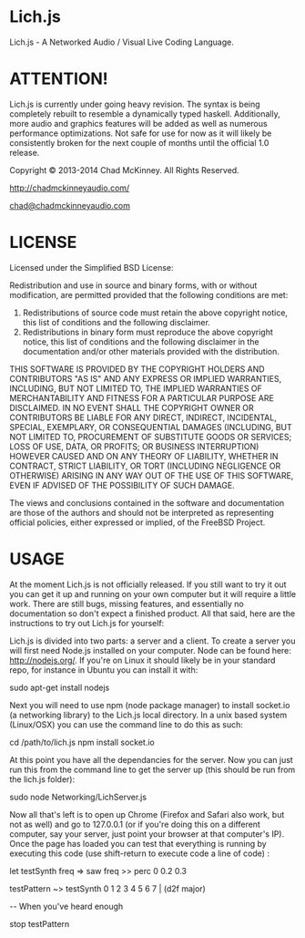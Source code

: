 Lich.js
=======

Lich.js - A Networked Audio / Visual Live Coding Language. 
	
ATTENTION!
==========

Lich.js is currently under going heavy revision. The syntax is being completely rebuilt to resemble a dynamically typed haskell. Additionally, more audio and graphics features will be added as well as numerous performance optimizations. Not safe for use for now as it will likely be consistently broken for the next couple of months until the official 1.0 release.

Copyright © 2013-2014 Chad McKinney. All Rights Reserved.

http://chadmckinneyaudio.com/

chad@chadmckinneyaudio.com


LICENSE
=======

Licensed under the Simplified BSD License:

Redistribution and use in source and binary forms, with or without
modification, are permitted provided that the following conditions are met: 

1. Redistributions of source code must retain the above copyright notice, this
   list of conditions and the following disclaimer. 
2. Redistributions in binary form must reproduce the above copyright notice,
   this list of conditions and the following disclaimer in the documentation
   and/or other materials provided with the distribution. 

THIS SOFTWARE IS PROVIDED BY THE COPYRIGHT HOLDERS AND CONTRIBUTORS "AS IS" AND
ANY EXPRESS OR IMPLIED WARRANTIES, INCLUDING, BUT NOT LIMITED TO, THE IMPLIED
WARRANTIES OF MERCHANTABILITY AND FITNESS FOR A PARTICULAR PURPOSE ARE
DISCLAIMED. IN NO EVENT SHALL THE COPYRIGHT OWNER OR CONTRIBUTORS BE LIABLE FOR
ANY DIRECT, INDIRECT, INCIDENTAL, SPECIAL, EXEMPLARY, OR CONSEQUENTIAL DAMAGES
(INCLUDING, BUT NOT LIMITED TO, PROCUREMENT OF SUBSTITUTE GOODS OR SERVICES;
LOSS OF USE, DATA, OR PROFITS; OR BUSINESS INTERRUPTION) HOWEVER CAUSED AND
ON ANY THEORY OF LIABILITY, WHETHER IN CONTRACT, STRICT LIABILITY, OR TORT
(INCLUDING NEGLIGENCE OR OTHERWISE) ARISING IN ANY WAY OUT OF THE USE OF THIS
SOFTWARE, EVEN IF ADVISED OF THE POSSIBILITY OF SUCH DAMAGE.

The views and conclusions contained in the software and documentation are those
of the authors and should not be interpreted as representing official policies, 
either expressed or implied, of the FreeBSD Project.


USAGE
=====

At the moment Lich.js is not officially released. If you still want to try it out you can get it up and running on your own computer but it will require a little work. There are still bugs, missing features, and essentially no documentation so don't expect a finished product. All that said, here are the instructions to try out Lich.js for yourself:

Lich.js is divided into two parts: a server and a client. To create a server you will first need Node.js installed on your computer. Node can be found here: http://nodejs.org/. If you're on Linux it should likely be in your standard repo, for instance in Ubuntu you can install it with: 

sudo apt-get install nodejs

Next you will need to use npm (node package manager) to install socket.io (a networking library) to the Lich.js local directory. In a unix based system (Linux/OSX) you can use the command line to do this as such:

cd /path/to/lich.js
npm install socket.io

At this point you have all the dependancies for the server. Now you can just run this from the command line to get the server up (this should be run from the lich.js folder):

sudo node Networking/LichServer.js

Now all that's left is to open up Chrome (Firefox and Safari also work, but not as well) and go to 127.0.0.1 (or if you're doing this on a different computer, say your server, just point your browser at that computer's IP). Once the page has loaded you can test that everything is running by executing this code (use shift-return to execute code a line of code) :


let testSynth freq => saw freq >> perc 0 0.2 0.3

testPattern ~> testSynth 0 1 2 3 4 5 6 7 | (d2f major)


-- When you've heard enough

stop testPattern
